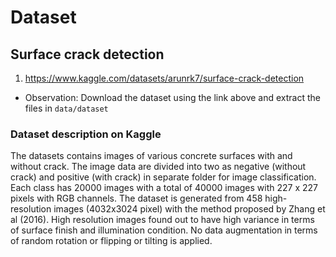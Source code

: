 # Dataset

## Surface crack detection

1. https://www.kaggle.com/datasets/arunrk7/surface-crack-detection

* Observation: Download the dataset using the link above and extract the files in `data/dataset`

### Dataset description on Kaggle

The datasets contains images of various concrete surfaces with and without crack. The image data are divided into two as negative (without crack) and positive (with crack) in separate folder for image classification. Each class has 20000 images with a total of 40000 images with 227 x 227 pixels with RGB channels. The dataset is generated from 458 high-resolution images (4032x3024 pixel) with the method proposed by Zhang et al (2016). High resolution images found out to have high variance in terms of surface finish and illumination condition. No data augmentation in terms of random rotation or flipping or tilting is applied.
